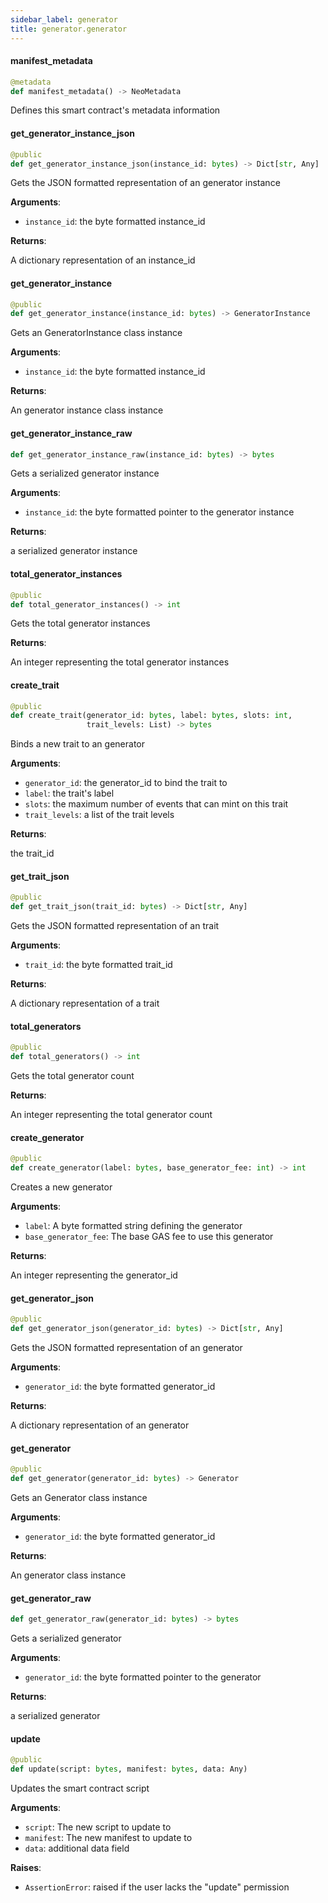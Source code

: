 ```yaml
---
sidebar_label: generator
title: generator.generator
---
```


#### manifest\_metadata

```python
@metadata
def manifest_metadata() -> NeoMetadata
```

Defines this smart contract&#x27;s metadata information

#### get\_generator\_instance\_json

```python
@public
def get_generator_instance_json(instance_id: bytes) -> Dict[str, Any]
```

Gets the JSON formatted representation of an generator instance

**Arguments**:

- `instance_id`: the byte formatted instance_id

**Returns**:

A dictionary representation of an instance_id

#### get\_generator\_instance

```python
@public
def get_generator_instance(instance_id: bytes) -> GeneratorInstance
```

Gets an GeneratorInstance class instance

**Arguments**:

- `instance_id`: the byte formatted instance_id

**Returns**:

An generator instance class instance

#### get\_generator\_instance\_raw

```python
def get_generator_instance_raw(instance_id: bytes) -> bytes
```

Gets a serialized generator instance

**Arguments**:

- `instance_id`: the byte formatted pointer to the generator instance

**Returns**:

a serialized generator instance

#### total\_generator\_instances

```python
@public
def total_generator_instances() -> int
```

Gets the total generator instances

**Returns**:

An integer representing the total generator instances

#### create\_trait

```python
@public
def create_trait(generator_id: bytes, label: bytes, slots: int,
                 trait_levels: List) -> bytes
```

Binds a new trait to an generator

**Arguments**:

- `generator_id`: the generator_id to bind the trait to
- `label`: the trait&#x27;s label
- `slots`: the maximum number of events that can mint on this trait
- `trait_levels`: a list of the trait levels

**Returns**:

the trait_id

#### get\_trait\_json

```python
@public
def get_trait_json(trait_id: bytes) -> Dict[str, Any]
```

Gets the JSON formatted representation of an trait

**Arguments**:

- `trait_id`: the byte formatted trait_id

**Returns**:

A dictionary representation of a trait

#### total\_generators

```python
@public
def total_generators() -> int
```

Gets the total generator count

**Returns**:

An integer representing the total generator count

#### create\_generator

```python
@public
def create_generator(label: bytes, base_generator_fee: int) -> int
```

Creates a new generator

**Arguments**:

- `label`: A byte formatted string defining the generator
- `base_generator_fee`: The base GAS fee to use this generator

**Returns**:

An integer representing the generator_id

#### get\_generator\_json

```python
@public
def get_generator_json(generator_id: bytes) -> Dict[str, Any]
```

Gets the JSON formatted representation of an generator

**Arguments**:

- `generator_id`: the byte formatted generator_id

**Returns**:

A dictionary representation of an generator

#### get\_generator

```python
@public
def get_generator(generator_id: bytes) -> Generator
```

Gets an Generator class instance

**Arguments**:

- `generator_id`: the byte formatted generator_id

**Returns**:

An generator class instance

#### get\_generator\_raw

```python
def get_generator_raw(generator_id: bytes) -> bytes
```

Gets a serialized generator

**Arguments**:

- `generator_id`: the byte formatted pointer to the generator

**Returns**:

a serialized generator

#### update

```python
@public
def update(script: bytes, manifest: bytes, data: Any)
```

Updates the smart contract script

**Arguments**:

- `script`: The new script to update to
- `manifest`: The new manifest to update to
- `data`: additional data field

**Raises**:

- `AssertionError`: raised if the user lacks the &quot;update&quot; permission

